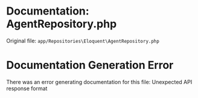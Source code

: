 # Documentation: AgentRepository.php

Original file: `app/Repositories\Eloquent\AgentRepository.php`

# Documentation Generation Error

There was an error generating documentation for this file: Unexpected API response format